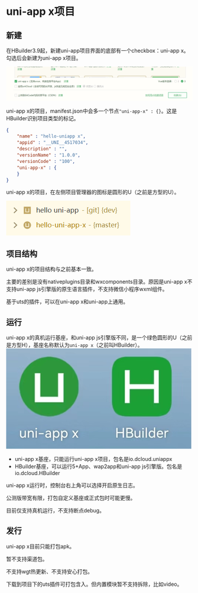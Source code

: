# uni-app x项目

## 新建
在HBuilder3.9起，新建uni-app项目界面的底部有一个checkbox：uni-app x。勾选后会新建为uni-app x项目。

![](static/newproject.png)

uni-app x的项目，manifest.json中会多一个节点`"uni-app-x" : {}`。这是HBuilder识别项目类型的标记。
```json
{
    "name" : "hello-uniapp x",
    "appid" : "__UNI__4517034",
    "description" : "",
    "versionName" : "1.0.0",
    "versionCode" : "100",
    "uni-app-x" : {
    }
}
```

uni-app x的项目，在左侧项目管理器的图标是圆形的U（之前是方型的U）。

![](static/project-icon.png)

## 项目结构

uni-app x的项目结构与之前基本一致。

主要的差别是没有nativeplugins目录和wxcomponents目录。原因是uni-app x不支持uni-app js引擎版的原生语言插件，不支持微信小程序wxml组件。

基于uts的插件，可以在uni-app x和uni-app上通用。

## 运行

uni-app x的真机运行基座，和uni-app js引擎版不同，是一个绿色圆形的U（之前是方型H），基座名称默认为`uni-app x`（之前叫HBuilder）。
![](static/playground.jpg)

- uni-app x基座，只能运行uni-app x项目，包名是io.dcloud.uniappx
- HBuilder基座，可以运行5+App、wap2app和uni-app js引擎版。包名是io.dcloud.HBuilder

uni-app x运行时，控制台右上角可以选择开启原生日志。

公测版带宽有限，打包自定义基座或正式包时可能更慢。

目前仅支持真机运行，不支持断点debug。

## 发行
uni-app x目前只能打包apk。

暂不支持渠道包。

不支持wgt热更新、不支持安心打包。

下载到项目下的uts插件可打包含入。但内置模块暂不支持拆除，比如video。